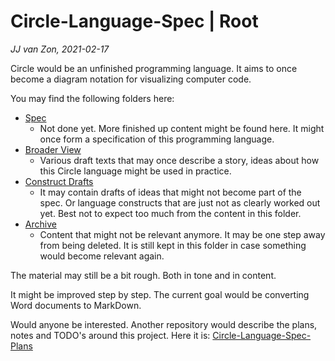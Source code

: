 Circle-Language-Spec | Root
===========================

*JJ van Zon, 2021-02-17*

Circle would be an unfinished programming language. It aims to once become a diagram notation for visualizing computer code.

You may find the following folders here:

- [Spec](https://github.com/jjvanzon/Circle-Language-Spec/tree/master/spec)
    - Not done yet. More finished up content might be found here. It might once form a specification of this programming language.
- [Broader View](https://github.com/jjvanzon/Circle-Language-Spec/tree/master/broader-view)
    - Various draft texts that may once describe a story, ideas about how this Circle language might be used in practice.
- [Construct Drafts](https://github.com/jjvanzon/Circle-Language-Spec/tree/master/constructs-drafts)
    - It may contain drafts of ideas that might not become part of the spec. Or language constructs that are just not as clearly worked out yet. Best not to expect too much from the content in this folder.
- [Archive](https://github.com/jjvanzon/Circle-Language-Spec/tree/master/archive)
    - Content that might not be relevant anymore. It may be one step away from being deleted. It is still kept in this folder in case something would become relevant again.

The material may still be a bit rough. Both in tone and in content.

It might be improved step by step. The current goal would be converting Word documents to MarkDown.

Would anyone be interested. Another repository would describe the plans, notes and TODO's around this project. Here it is: [Circle-Language-Spec-Plans](https://github.com/jjvanzon/Circle-Language-Spec-Plans)